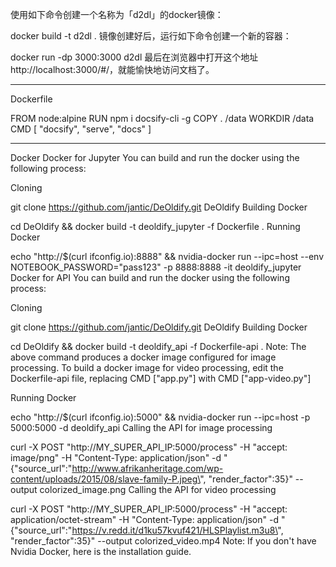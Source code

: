 

<!--
 * @version:
 * @Author:  StevenJokess https://github.com/StevenJokess
 * @Date: 2020-11-27 19:17:50
 * @LastEditors:  StevenJokess https://github.com/StevenJokess
 * @LastEditTime: 2020-11-27 21:20:14
 * @Description:
 * @TODO::
 * @Reference:https://github.com/ShusenTang/Dive-into-DL-PyTorch
 * https://github.com/jantic/DeOldify
-->

使用如下命令创建一个名称为「d2dl」的docker镜像：

docker build -t d2dl .
镜像创建好后，运行如下命令创建一个新的容器：

docker run -dp 3000:3000 d2dl
最后在浏览器中打开这个地址http://localhost:3000/#/，就能愉快地访问文档了。

---
Dockerfile

FROM node:alpine
RUN npm i docsify-cli -g
COPY . /data
WORKDIR /data
CMD [ "docsify", "serve", "docs" ]

---

Docker
Docker for Jupyter
You can build and run the docker using the following process:

Cloning

git clone https://github.com/jantic/DeOldify.git DeOldify
Building Docker

cd DeOldify && docker build -t deoldify_jupyter -f Dockerfile .
Running Docker

echo "http://$(curl ifconfig.io):8888" && nvidia-docker run --ipc=host --env NOTEBOOK_PASSWORD="pass123" -p 8888:8888 -it deoldify_jupyter
Docker for API
You can build and run the docker using the following process:

Cloning

git clone https://github.com/jantic/DeOldify.git DeOldify
Building Docker

cd DeOldify && docker build -t deoldify_api -f Dockerfile-api .
Note: The above command produces a docker image configured for image processing. To build a docker image for video processing, edit the Dockerfile-api file, replacing CMD ["app.py"] with CMD ["app-video.py"]

Running Docker

echo "http://$(curl ifconfig.io):5000" && nvidia-docker run --ipc=host -p 5000:5000 -d deoldify_api
Calling the API for image processing

curl -X POST "http://MY_SUPER_API_IP:5000/process" -H "accept: image/png" -H "Content-Type: application/json" -d "{\"source_url\":\"http://www.afrikanheritage.com/wp-content/uploads/2015/08/slave-family-P.jpeg\", \"render_factor\":35}" --output colorized_image.png
Calling the API for video processing

curl -X POST "http://MY_SUPER_API_IP:5000/process" -H "accept: application/octet-stream" -H "Content-Type: application/json" -d "{\"source_url\":\"https://v.redd.it/d1ku57kvuf421/HLSPlaylist.m3u8\", \"render_factor\":35}" --output colorized_video.mp4
Note: If you don't have Nvidia Docker, here is the installation guide.
